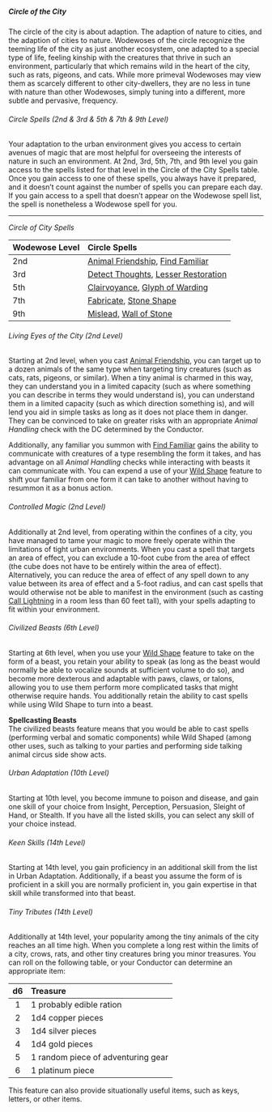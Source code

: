 ##### Circle of the City

The circle of the city is about adaption.
The adaption of nature to cities, and the adaption of cities to nature.
Wodewoses of the circle recognize the teeming life of the city as just another ecosystem, one adapted to a special type of life, feeling kinship with the creatures that thrive in such an environment, particularly that which remains wild in the heart of the city, such as rats, pigeons, and cats.
While more primeval Wodewoses may view them as scarcely different to other city-dwellers, they are no less in tune with nature than other Wodewoses, simply tuning into a different, more subtle and pervasive, frequency.

###### Circle Spells (2nd & 3rd & 5th & 7th & 9th Level)

Your adaptation to the urban environment gives you access to certain avenues of magic that are most helpful for overseeing the interests of nature in such an environment.
At 2nd, 3rd, 5th, 7th, and 9th level you gain access to the spells listed for that level in the Circle of the City Spells table.
Once you gain access to one of these spells, you always have it prepared, and it doesn’t count against the number of spells you can prepare each day.
If you gain access to a spell that doesn’t appear on the Wodewose spell list, the spell is nonetheless a Wodewose spell for you.

___
<!-- markdownlint-disable-next-line no-emphasis-as-heading -->
_Circle of City Spells_

| Wodewose Level | Circle Spells                                                                                                     |
|:---------------|:------------------------------------------------------------------------------------------------------------------|
| 2nd            | [Animal Friendship](#Animal_Friendship_animal_friendship), [Find Familiar](#Find_Familiar_find_familiar)          |
| 3rd            | [Detect Thoughts](#Detect_Thoughts_detect_thoughts), [Lesser Restoration](#Lesser_Restoration_lesser_restoration) |
| 5th            | [Clairvoyance](#Clairvoyance_clairvoyance), [Glyph of Warding](#Glyph_of_Warding_glyph_of_warding)                |
| 7th            | [Fabricate](#Fabricate_fabricate), [Stone Shape](#Stone_Shape_stone_shape)                                        |
| 9th            | [Mislead](#Mislead_mislead), [Wall of Stone](#Wall_of_Stone)                                                      |

###### Living Eyes of the City (2nd Level)

Starting at 2nd level, when you cast [Animal Friendship](#Animal_Friendship_animal_friendship), you can target up to a dozen animals of the same type when targeting tiny creatures (such as cats, rats, pigeons, or similar).
When a tiny animal is charmed in this way, they can understand you in a limited capacity (such as where something you can describe in terms they would understand is), you can understand them in a limited capacity (such as which direction something is), and will lend you aid in simple tasks as long as it does not place them in danger.
They can be convinced to take on greater risks with an appropriate _Animal Handling_ check with the DC determined by the Conductor.

Additionally, any familiar you summon with [Find Familiar](#Find_Familiar_find_familiar) gains the ability to communicate with creatures of a type resembling the form it takes, and has advantage on all _Animal Handling_ checks while interacting with beasts it can communicate with.
You can expend a use of your [Wild Shape](#Wodewose_wild_shape) feature to shift your familiar from one form it can take to another without having to resummon it as a bonus action.

###### Controlled Magic (2nd Level)

Additionally at 2nd level, from operating within the confines of a city, you have managed to tame your magic to more freely operate within the limitations of tight urban environments.
When you cast a spell that targets an area of effect, you can exclude a 10-foot cube from the area of effect (the cube does not have to be entirely within the area of effect).
Alternatively, you can reduce the area of effect of any spell down to any value between its area of effect and a 5-foot radius, and can cast spells that would otherwise not be able to manifest in the environment (such as casting [Call Lightning](#Call_Lightning_call_lightning) in a room less than 60 feet tall), with your spells adapting to fit within your environment.

###### Civilized Beasts (6th Level)

Starting at 6th level, when you use your [Wild Shape](#Wodewose_wild_shape) feature to take on the form of a beast, you retain your ability to speak (as long as the beast would normally be able to vocalize sounds at sufficient volume to do so), and become more dexterous and adaptable with paws, claws, or talons, allowing you to use them perform more complicated tasks that might otherwise require hands.
You additionally retain the ability to cast spells while using Wild Shape to turn into a beast.

**Spellcasting Beasts**
\
The civilized beasts feature means that you would be able to cast spells (performing verbal and somatic components) while Wild Shaped (among other uses, such as talking to your parties and performing side talking animal circus side show acts.

###### Urban Adaptation (10th Level)

Starting at 10th level, you become immune to poison and disease, and gain one skill of your choice from Insight, Perception, Persuasion, Sleight of Hand, or Stealth.
If you have all the listed skills, you can select any skill of your choice instead.

###### Keen Skills (14th Level)

Starting at 14th level, you gain proficiency in an additional skill from the list in Urban Adaptation.
Additionally, if a beast you assume the form of is proficient in a skill you are normally proficient in, you gain expertise in that skill while transformed into that beast.

###### Tiny Tributes (14th Level)

Additionally at 14th level, your popularity among the tiny animals of the city reaches an all time high.
When you complete a long rest within the limits of a city, crows, rats, and other tiny creatures bring you minor treasures.
You can roll on the following table, or your Conductor can determine an appropriate item:

| d6 | Treasure                           |
|:--:|:-----------------------------------|
|  1 | 1 probably edible ration           |
|  2 | 1d4 copper pieces                  |
|  3 | 1d4 silver pieces                  |
|  4 | 1d4 gold pieces                    |
|  5 | 1 random piece of adventuring gear |
|  6 | 1 platinum piece                   |

This feature can also provide situationally useful items, such as keys, letters, or other items.
